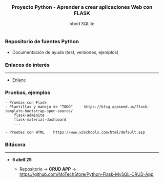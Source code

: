 <br />
<p align="center">
  <h3 align="center">Proyecto Python - Aprender a crear aplicaciones Web con FLASK</h3>

  <p align="center">
    bbdd SQLite
    <br>
    <br />
  </p>
</p>



### Repositorio de fuentes Python

* Documentación de ayuda (test, versiones, ejemplos)



### Enlaces de interés
----------------------------------------------------------------------------------------------

* [Enlace](https://enlace)


### **Pruebas, ejemplos**

    - Pruebas con Flask
    - Plantillas y manejo de "TODO"     https://blog.appseed.us/flask-template-bootstrap-open-source/
        flask-adminite
        flask-material-dashboard
        ...

    - Pruebas con HTML    https://www.w3schools.com/html/default.asp



### Bitácora
----------------------------------------------------------------------------------------------

* **5 abril 25**

  - Repositorio -> **CRUD APP** -> https://github.com/MoTechStore/Python-Flask-MySQL-CRUD-App
  
